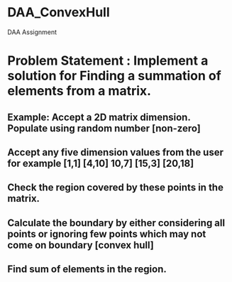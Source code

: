 # DAA_ConvexHull
DAA Assignment

# Problem Statement : Implement a solution for Finding a summation of elements from a matrix.
## Example: Accept a 2D matrix dimension. Populate using random number [non-zero]

## Accept any five dimension values from the user for example [1,1] [4,10] 10,7] [15,3] [20,18] 
## Check the region covered by these points in the matrix.
## Calculate the boundary by either considering all points or ignoring few points which may not come on boundary [convex hull]
## Find sum of elements in the region.
